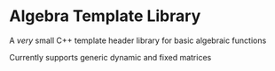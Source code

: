 # Algebra Template Library

  A _very_ small C++ template header library for basic algebraic functions
  
  Currently supports generic dynamic and fixed matrices
